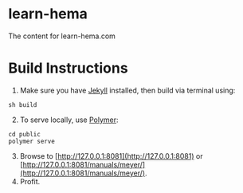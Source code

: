 # learn-hema
The content for learn-hema.com

# Build Instructions
1. Make sure you have [Jekyll](https://jekyllrb.com/) installed, then build via terminal using:
```
sh build
```

2. To serve locally, use [Polymer](https://www.polymer-project.org/2.0/start/install-2-0):
```
cd public
polymer serve
```

3. Browse to [http://127.0.0.1:8081](http://127.0.0.1:8081) or [http://127.0.0.1:8081/manuals/meyer/](http://127.0.0.1:8081/manuals/meyer/).
4. Profit.